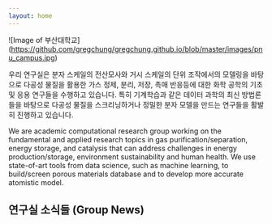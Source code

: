 ```yaml
---
layout: home
---
```


![Image of 부산대학교] (https://github.com/gregchung/gregchung.github.io/blob/master/images/pnu_campus.jpg)

우리 연구실은 분자 스케일의 전산모사와 거시 스케일의 단위 조작에서의 모델링을 바탕으로 다공성 물질을 활용한 가스 정제, 분리, 저장, 촉매 반응등에 대한 화학 공학의 기초 및 응용 연구들을 수행하고 있습니다. 특히 기계학습과 같은 데이터 과학의 최신 방법론들을 바탕으로 다공성 물질을 스크리닝하거나 정밀한 분자 모델을 만드는 연구들을 활발히 진행하고 있습니다.

We are academic computational research group working on the fundamental and applied research topics in gas purification/separation, energy storage, and catalysis that can address challenges in energy production/storage, environment sustainability and human health. We use state-of-art tools from data science, such as machine learning, to build/screen porous materials database and to develop more accurate atomistic model.

<h2>연구실 소식들 (Group News)</h2>
